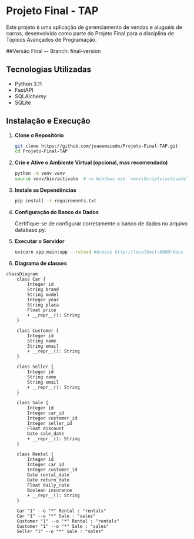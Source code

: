 # Projeto Final - TAP

Este projeto é uma aplicação de gerenciamento de vendas e aluguéis de carros, desenvolvida como parte do Projeto Final para a disciplina de Tópicos Avançados de Programação.

##Versão Final -- Branch: final-version

## Tecnologias Utilizadas

- Python 3.11
- FastAPI
- SQLAlchemy
- SQLite

## Instalação e Execução

1. **Clone o Repositório**

   ```bash
   git clone https://github.com/joaoemacedo/Projeto-Final-TAP.git
   cd Projeto-Final-TAP
   ```

2. **Crie e Ative o Ambiente Virtual (opcional, mas recomendado)**

    ```bash
    python -m venv venv
    source venv/bin/activate  # no Windows use `venv\Scripts\activate`
    ```

3. **Instale as Dependências**

    ```bash
    pip install -r requirements.txt
    ```

4. **Configuração do Banco de Dados**

    Certifique-se de configurar corretamente o banco de dados no arquivo database.py.

5. **Executar o Servidor**

    ```bash
    uvicorn app.main:app --reload #Acesse http://localhost:8000/docs
    ```


6. **Diagrama de classes**

```mermaid
classDiagram
    class Car {
        Integer id
        String brand
        String model
        Integer year
        String placa
        Float price
        + __repr__(): String
    }

    class Customer {
        Integer id
        String name
        String email
        + __repr__(): String
    }

    class Seller {
        Integer id
        String name
        String email
        + __repr__(): String
    }

    class Sale {
        Integer id
        Integer car_id
        Integer customer_id
        Integer seller_id
        Float discount
        Date sale_date
        + __repr__(): String
    }

    class Rental {
        Integer id
        Integer car_id
        Integer customer_id
        Date rental_date
        Date return_date
        Float daily_rate
        Boolean insurance
        + __repr__(): String
    }

    Car "1" --o "*" Rental : "rentals"
    Car "1" --o "*" Sale : "sales"
    Customer "1" --o "*" Rental : "rentals"
    Customer "1" --o "*" Sale : "sales"
    Seller "1" --o "*" Sale : "sales"

